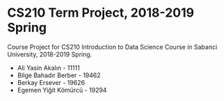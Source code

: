 # CS210 Term Project, 2018-2019 Spring
Course Project for CS210 Introduction to Data Science Course in Sabanci University, 2018-2019 Spring.

* Ali Yasin Akalın - 11111
* Bilge Bahadır Berber - 19462
* Berkay Ersever - 19626
* Egemen Yiğit Kömürcü - 19294
